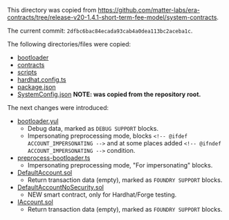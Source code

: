This directory was copied from https://github.com/matter-labs/era-contracts/tree/release-v20-1.4.1-short-term-fee-model/system-contracts.

The current commit: `2dfbc6bac84ecada93cab4a0dea113bc2aceba1c`.

The following directories/files were copied:
- [bootloader](bootloader)
- [contracts](contracts)
- [scripts](scripts)
- [hardhat.config.ts](hardhat.config.ts)
- [package.json](package.json)
- [SystemConfig.json](SystemConfig.json) **NOTE: was copied from the repository root.**

The next changes were introduced:
- [bootloader.yul](bootloader/bootloader.yul)
  - Debug data, marked as `DEBUG SUPPORT` blocks.
  - Impersonating preprocessing mode, blocks `<!-- @ifdef ACCOUNT_IMPERSONATING -->` and at some places added `<!-- @ifndef ACCOUNT_IMPERSONATING -->` condition.
- [preprocess-bootloader.ts](scripts/preprocess-bootloader.ts)
  - Impersonating preprocessing mode, "For impersonating" blocks.
- [DefaultAccount.sol](contracts/DefaultAccount.sol)
  - Return transaction data (empty), marked as `FOUNDRY SUPPORT` blocks.
- [DefaultAccountNoSecurity.sol](contracts/DefaultAccountNoSecurity.sol)
  - NEW smart contract, only for Hardhat/Forge testing.
- [IAccount.sol](contracts/interfaces/IAccount.sol)
  - Return transaction data (empty), marked as `FOUNDRY SUPPORT` blocks.
